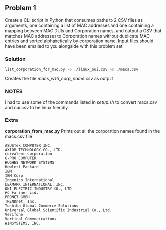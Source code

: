 ## Problem 1
Create a CLI script in Python that consumes paths to 2 CSV files as arguments, one
containing a list of MAC addresses and one containing a mapping between MAC OUIs and
Corporation names, and output a CSV that matches MAC addresses to Corporation names
without duplicate MAC entries and sorted alphabetically by corporation name. Input files
should have been emailed to you alongside with this problem set

### Solution
```sh
list_corporation_for_mac.py -o ./linux_oui.csv -m ./macs.csv
```
Creates the file *macs_with_corp_name.csv* as output

### NOTES
I had to use some of the commands listed in *setup.sh* 
to convert macs.csv and oui.csv to be linux friendly.

### Extra
**corporation_from_mac.py**
Prints out all the corporation names found in the macs.csv file
```
ASUSTek COMPUTER INC.
AXIOM TECHNOLOGY CO., LTD.
Corvalent Corporation
G-PRO COMPUTER
HUGHES NETWORK SYSTEMS
Hewlett Packard
IBM
IBM Corp
Ingenico International
LEXMARK INTERNATIONAL, INC.
OKI ELECTRIC INDUSTRY CO., LTD
PC Partner Ltd.
PRONET GMBH
TRENDnet, Inc.
Toshiba Global Commerce Solutions
Universal Global Scientific Industrial Co., Ltd.
Verifone
Vertical Communications
WINSYSTEMS, INC.
```
